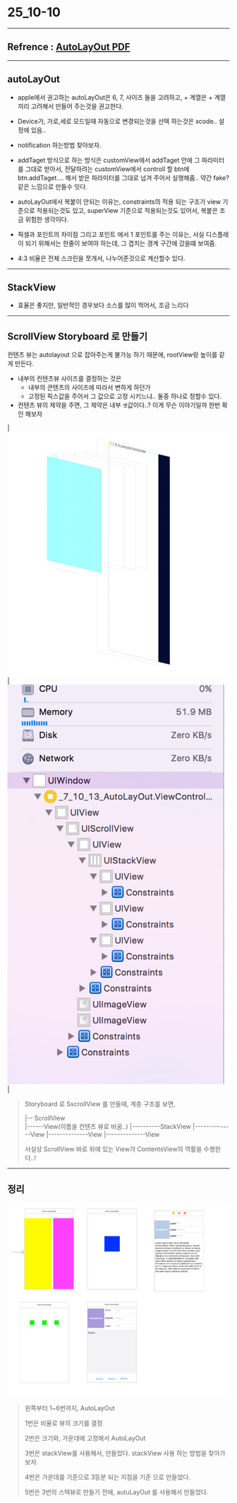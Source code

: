 # 25_10-10

---

## Refrence : [AutoLayOut PDF](/study/image/AutoLayOut.pdf)

---

## autoLayOut 

- apple에서 권고하는 autoLayOut은 6, 7, 사이즈 들을 고려하고, + 계열은  + 계열 끼리 고려해서 만들어 주는것을 권고한다.

- Device가, 가로,세로 모드일때 자동으로 변경되는것을 선택 하는것은 xcode.. 설정에 있음..

- notification 하는방법 찾아보자.

- addTaget 방식으로 하는 방식은 customView에서 addTaget 안에 그 파라미터를 그대로 받아서, 전달하려는 customView에서 controll 할 btn에 btn.addTaget.... 해서 받은 파라미터를 그대로 넘겨 주어서 실행해줌.. 약간 fake? 같은 느낌으로 만들수 잇다.

- autoLayOut에서 복붙이 안되는 이유는, constraints의 적용 되는 구조가 view 기준으로 적용되는것도 있고, superView 기준으로 적용되는것도 있어서, 복붙은 조금 위험한 생각이다.

- 픽셀과 포인트의 차이점 그리고 포인트 에서 1 포인트를 주는 이유는, 사실 디스플레이 되기 위해서는 한줄이 보여야 하는데, 그 겹치는 경계 구간에 갔을떄 보여줌.

- 4:3 비율은 전체 스크린을 쪼개서, 나누어준것으로 계산할수 있다.


---

## StackView

- 효율은 좋지만, 일반적인 경우보다 소스를 많이 먹어서, 조금 느리다

---

## ScrollView Storyboard 로 만들기

컨텐츠 뷰는 autolayout 으로 잡아주는게 불가능 하기 때문에, rootView랑  높이를 같게 만든다. 

- 내부의 컨텐츠뷰 사이즈를 결정하는 것은 
	- 내부의 콘텐츠의 사이즈에 따라서 변하게 하던가
	- 고정된 픽스값을 주어서 그 값으로 고정 시키느냐.. 둘중 하나로 정할수 있다. 
- 컨텐츠 뷰의 제약을 주면, 그 제약은 내부 `셋`값이다..? 이게 무슨 이야기일까 한번 확인 해보자


| ![screen](/study/image/AutoLayOut-1.jpg) | ![screen](/study/image/AutoLayOut-2.jpg) |

> Storyboard 로 SscrollView 를 만들때, 계층 구조를 보면, 
> 
> |-- ScrollView  
> |------View(이름을 컨텐츠 뷰로 바꿈..) 
> |----------StackView
> |--------------View
> |--------------View
> |--------------View
> 
> 사실상 ScrollView 바로 위에 있는 View가 ContentsView의 역활을 수행한다..! 

---

## 정리


![screen](/study/image/AutoLayOut.jpg)

> 왼쪽부터 1~6번까지, AutoLayOut 
> 
> 1번은 비율로 뷰의 크기를 결정
> 
> 2번은 크기와, 가운데에 고정해서 AutoLayOut
> 
> 3번은 stackView를 사용해서, 만들었다. stackView 사용 하는 방법을 찾아가보자.
> 
> 4번은 가운데를 기준으로 3등분 되는 지점을 기준 으로 만들었다.
> 
> 5번은 3번의 스텍뷰로 만들기 전에, autuLayOut 를 사용해서 만들었다.
> 





